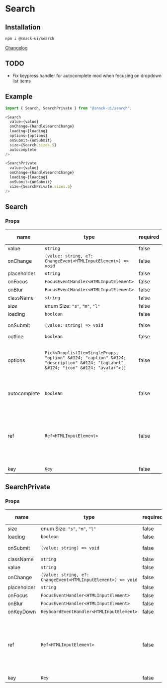 # Search

## Installation
`npm i @snack-ui/search`

[Changelog](./CHANGELOG.md)

## TODO

- Fix keypress handler for autocomplete mod when focusing on dropdown list items

## Example

```typescript jsx
import { Search, SearchPrivate } from "@snack-ui/search";

<Search
  value={value}
  onChange={handleSearchChange}
  loading={loading}
  options={options}
  onSubmit={onSubmit}
  size={Search.sizes.S}
  autocomplete
/>

<SearchPrivate
  value={value}
  onChange={handleSearchChange}
  loading={loading}
  onSubmit={onSubmit}
  size={SearchPrivate.sizes.S}
/>
```


[//]: DOCUMENTATION_SECTION_START
[//]: THIS_SECTION_IS_AUTOGENERATED_PLEASE_DONT_EDIT_IT
## Search

### Props
| name | type | required | default value | description |
|------|------|----------|---------------|-------------|
| value | `string` | false | - |  |
| onChange | `(value: string, e?: ChangeEvent<HTMLInputElement>) => void` | false | - |  |
| placeholder | `string` | false | - |  |
| onFocus | `FocusEventHandler<HTMLInputElement>` | false | - |  |
| onBlur | `FocusEventHandler<HTMLInputElement>` | false | - |  |
| className | `string` | false | - | CSS-класс |
| size | enum Size: `"s"`, `"m"`, `"l"` | false | Size.S | Размер |
| loading | `boolean` | false | - | Состояние загрузки |
| onSubmit | `(value: string) => void` | false | - | Колбек на подтверждение поиска по строке |
| outline | `boolean` | false | - | Внешний бордер |
| options | `Pick<DroplistItemSingleProps, "option" &#124; "caption" &#124; "description" &#124; "tagLabel" &#124; "icon" &#124; "avatar">[]` | false | - | Элементы выпадающие в Droplist в режиме Autocomplete.  На нажатие 'Space', 'Enter' или клике по элементу будет вызываться onSubmit. В режиме FieldText options отсутсвуют |
| autocomplete | `boolean` | false | - | Работа в режиме Autocomplete в значении true  Работа в режиме FieldText в значении false &#124; undefined |
| ref | `Ref<HTMLInputElement>` | false | - | Allows getting a ref to the component instance. Once the component unmounts, React will set `ref.current` to `null` (or call the ref with `null` if you passed a callback ref). @see https://react.dev/learn/referencing-values-with-refs#refs-and-the-dom |
| key | `Key` | false | - |  |
## SearchPrivate

### Props
| name | type | required | default value | description |
|------|------|----------|---------------|-------------|
| size | enum Size: `"s"`, `"m"`, `"l"` | false | Size.S | Размер |
| loading | `boolean` | false | - | Состояние загрузки |
| onSubmit | `(value: string) => void` | false | - | Колбек на подтверждение поиска по строке |
| className | `string` | false | - | CSS-класс |
| value | `string` | false | - |  |
| onChange | `(value: string, e?: ChangeEvent<HTMLInputElement>) => void` | false | - |  |
| placeholder | `string` | false | - |  |
| onFocus | `FocusEventHandler<HTMLInputElement>` | false | - |  |
| onBlur | `FocusEventHandler<HTMLInputElement>` | false | - |  |
| onKeyDown | `KeyboardEventHandler<HTMLInputElement>` | false | - |  |
| ref | `Ref<HTMLInputElement>` | false | - | Allows getting a ref to the component instance. Once the component unmounts, React will set `ref.current` to `null` (or call the ref with `null` if you passed a callback ref). @see https://react.dev/learn/referencing-values-with-refs#refs-and-the-dom |
| key | `Key` | false | - |  |


[//]: DOCUMENTATION_SECTION_END
